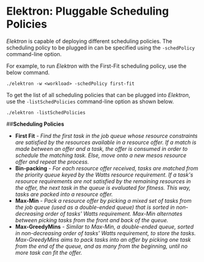 Elektron: Pluggable Scheduling Policies
=======================================

_Elektron_ is capable of deploying different scheduling policies. The scheduling policy to be plugged in can be specified using the `-schedPolicy` command-line option.

For example, to run _Elektron_ with the First-Fit scheduling policy, use the below command.
```commandline
./elektron -w <workload> -schedPolicy first-fit
```

To get the list of all scheduling policies that can be plugged into _Elektron_, use the `-listSchedPolicies` command-line option as shown below.

```commandline
./elektron -listSchedPolicies
```

##__Scheduling Policies__

 * **First Fit** - *Find the first task in the job queue whose 
 resource constraints are satisfied by the resources available in
 a resource offer. If a match is made between an offer and a task, 
 the offer is consumed in order to schedule the matching task. Else,
 move onto a new mesos resource offer and repeat the process.*
 * **Bin-packing** - *For each resource offer received, tasks are matched
 from the priority queue keyed by the Watts resource requirement. If a task's
 resource requirements are not satisfied by the remaining resources in the 
 offer, the next task in the queue is evaluated for fitness. This way, tasks
 are packed into a resource offer.*
 * **Max-Min** - *Pack a resource offer by picking a mixed set of tasks 
 from the job queue (used as a double-ended queue) that is sorted in 
 non-decreasing order of tasks' Watts requirement. Max-Min alternates
 between picking tasks from the front and back of the queue.*
 * **Max-GreedyMins** - *Similar to Max-Min, a double-ended queue,
 sorted in non-decreasing order of tasks' Watts requirement, to store
 the tasks. Max-GreedyMins aims to pack tasks into an offer by picking
 one task from the end of the queue, and as many from the beginning, 
 until no more task can fit the offer.*
